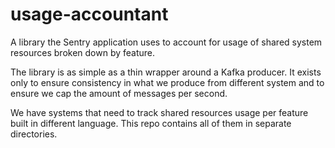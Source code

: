 # usage-accountant
A library the Sentry application uses to account for usage of shared system
resources broken down by feature.

The library is as simple as a thin wrapper around a Kafka producer. It exists
only to ensure consistency in what we produce from different system and to
ensure we cap the amount of messages per second.

We have systems that need to track shared resources usage per feature built
in different language. This repo contains all of them in separate directories.
